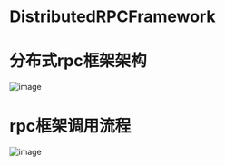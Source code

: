 # DistributedRPCFramework
# 分布式rpc框架架构
![image](https://user-images.githubusercontent.com/50624748/171130403-e63d1a0b-bbb7-4821-9ebf-66d85e3dbdc7.png)
# rpc框架调用流程
![image](https://user-images.githubusercontent.com/50624748/171130670-da038ef9-e828-4674-ada7-b622dc2acdb8.png)

